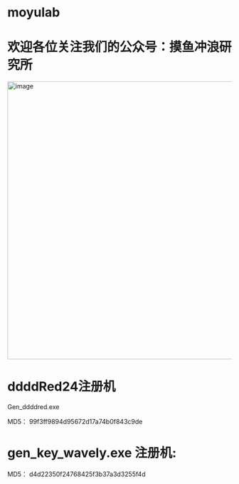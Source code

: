 # moyulab
# 欢迎各位关注我们的公众号：摸鱼冲浪研究所
<img width="1816" height="624" alt="image" src="https://github.com/user-attachments/assets/bb5a9014-0c92-476a-945b-bcae3c8c9c1a" />

# ddddRed24注册机
Gen_ddddred.exe

MD5：
99f3ff9894d95672d17a74b0f843c9de

# gen_key_wavely.exe 注册机:
 MD5：
d4d22350f24768425f3b37a3d3255f4d
